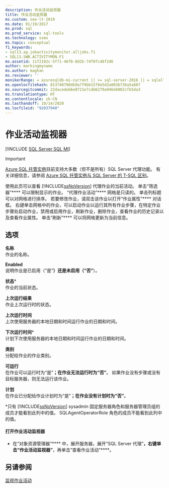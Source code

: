 ```yaml
---
description: 作业活动监视器
title: 作业活动监视器
ms.custom: seo-lt-2019
ms.date: 01/19/2017
ms.prod: sql
ms.prod_service: sql-tools
ms.technology: ssms
ms.topic: conceptual
f1_keywords:
- sql13.ag.jobactivitymonitor.alljobs.f1
- SQL13.SWB.ACTIVITYMON.F1
ms.assetid: 11f2182c-5f71-46f8-8d2b-74f0fc48f2d6
author: markingmyname
ms.author: maghan
ms.reviewer: ''
monikerRange: = azuresqldb-mi-current || >= sql-server-2016 || = sqlallproducts-allversions
ms.openlocfilehash: 813740790db9a7f9bb15f8e5d2a003b73ba5a88f
ms.sourcegitcommit: 22dacedeb6e8721e7cdb6279a946d4002cfb5da3
ms.translationtype: HT
ms.contentlocale: zh-CN
ms.lasthandoff: 10/14/2020
ms.locfileid: "92037940"
---
```

# <a name="job-activity-monitor"></a>作业活动监视器
[!INCLUDE [SQL Server SQL MI](../../includes/applies-to-version/sql-asdbmi.md)]

> [!IMPORTANT]  
> [Azure SQL 托管实例](/azure/sql-database/sql-database-managed-instance)目前支持大多数（但不是所有）SQL Server 代理功能。 有关详细信息，请参阅 [Azure SQL 托管实例与 SQL Server 的 T-SQL 区别](/azure/sql-database/sql-database-managed-instance-transact-sql-information#sql-server-agent)。

使用此页可以查看 [!INCLUDE[ssNoVersion](../../includes/ssnoversion-md.md)] 代理作业的当前活动。 单击“筛选器”**** 可以限制显示的作业。 “代理作业活动”**** 网格是只读的。 单击列标题可以对网格进行排序。 若要修改作业，请双击该作业以打开“作业属性”**** 对话框。 右键单击网格中的作业，可以启动作业以运行其所有作业步骤，在特定作业步骤处启动作业，禁用或启用作业，刷新作业，删除作业，查看作业的历史记录以及查看作业属性。 单击“刷新”**** 可以将网格更新为当前信息。  
  
## <a name="options"></a>选项  
**名称**  
作业的名称。  
  
**Enabled**  
说明作业是已启用（“是”****）还是未启用（“否”****）。  
  
**状态***  
作业的当前状态。  
  
**上次运行结果**  
作业上次运行时的状态。  
  
**上次运行时间**  
上次使用服务器的本地日期和时间运行作业的日期和时间。  
  
**下次运行时间***  
计划下次使用服务器的本地日期和时间运行作业的日期和时间。  
  
**类别**  
分配给作业的作业类别。  
  
**可运行**  
在作业可以运行时为“是”****；在作业无法运行时为“否”****。 如果作业没有步骤或没有目标服务器，则无法运行该作业。  
  
**计划**  
在作业已分配给作业计划时为“是”****；在作业没有计划时为“否”****。  
  
*只有 [!INCLUDE[ssNoVersion](../../includes/ssnoversion-md.md)] sysadmin 固定服务器角色和服务器管理员组的成员才能看到此列中的值。 SQLAgentOperatorRole 角色的成员不能看到此列中的值。  
  
#### <a name="to-open-the-job-activity-monitor"></a>打开作业活动监视器  
  
-   在“对象资源管理器”**** 中，展开服务器，展开“SQL Server 代理”****，右键单击“作业活动监视器”****，再单击“查看作业活动”****。  
  
## <a name="see-also"></a>另请参阅  
[监视作业活动](../../ssms/agent/monitor-job-activity.md)  
